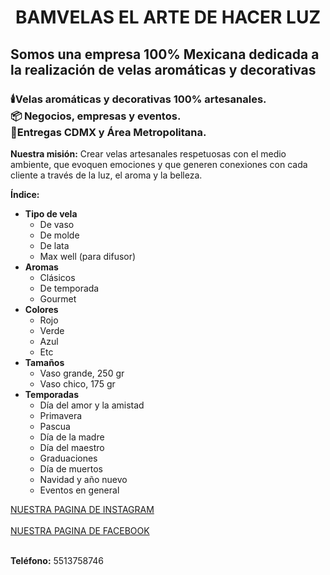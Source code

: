 <!DOCTYPE html>
<html lang="es">
<head>
    <meta charset="UTF-8">
    <meta name="viewport" content="width=device-width, initial-scale=1.0">
    <title>BAMVELAS</title>
    <style>
        h1 {
            text-align: center;
        }
    </style>
</head>
<body>
    <h1>BAMVELAS EL ARTE DE HACER LUZ</h1>
    <h2>Somos una empresa 100% Mexicana dedicada a la realización de velas aromáticas y decorativas</h2>
    <h3>
        🕯️Velas aromáticas y decorativas 100% artesanales.<br>
        📦 Negocios, empresas y eventos.<br>
        📍Entregas CDMX y Área Metropolitana.
    </h3>
    <p><strong>Nuestra misión:</strong> Crear velas artesanales respetuosas con el medio ambiente, que evoquen emociones y que generen conexiones con cada cliente a través de la luz, el aroma y la belleza.</p>
    <p><strong>Índice:</strong></p>
    <ul>
        <li><strong>Tipo de vela</strong>
            <ul>
                <li>De vaso</li>
                <li>De molde</li>
                <li>De lata</li>
                <li>Max well (para difusor)</li>
            </ul>
        </li>
        <li><strong>Aromas</strong>
            <ul>
                <li>Clásicos</li>
                <li>De temporada</li>
                <li>Gourmet</li>
            </ul>
        </li>
        <li><strong>Colores</strong>
            <ul>
                <li>Rojo</li>
                <li>Verde</li>
                <li>Azul</li>
                <li>Etc</li>
            </ul>
        </li>
        <li><strong>Tamaños</strong>
            <ul>
                <li>Vaso grande, 250 gr</li>
                <li>Vaso chico, 175 gr</li>
            </ul>
        </li>
        <li><strong>Temporadas</strong>
            <ul>
                <li>Día del amor y la amistad</li>
                <li>Primavera</li>
                <li>Pascua</li>
                <li>Día de la madre</li>
                <li>Día del maestro</li>
                <li>Graduaciones</li>
                <li>Día de muertos</li>
                <li>Navidad y año nuevo</li>
                <li>Eventos en general</li>
            </ul>
        </li>
    </ul>
    <a href="https://www.instagram.com/bamvelas?igsh=cHd2bmQ4ZjUyN3Bz&utm_source=qr">NUESTRA PAGINA DE INSTAGRAM</a>
    <br><br>
    <a href="https://www.facebook.com/share/15XK24s3en/?mibextid=wwXIfr">NUESTRA PAGINA DE FACEBOOK</a>
    <br><br>
    <p><strong>Teléfono:</strong> 5513758746</p>
</body>
</html>
